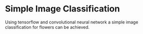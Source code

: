 # Simple Image Classification

<p>Using tensorflow and convolutional neural network a simple image classification for flowers can be achieved.</p>
